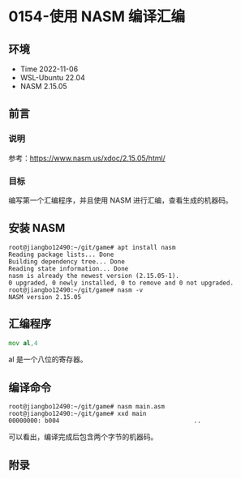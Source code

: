 # 0154-使用 NASM 编译汇编

## 环境

- Time 2022-11-06
- WSL-Ubuntu 22.04
- NASM 2.15.05

## 前言

### 说明

参考：<https://www.nasm.us/xdoc/2.15.05/html/>

### 目标

编写第一个汇编程序，并且使用 NASM 进行汇编，查看生成的机器码。

## 安装 NASM

```text
root@jiangbo12490:~/git/game# apt install nasm
Reading package lists... Done
Building dependency tree... Done
Reading state information... Done
nasm is already the newest version (2.15.05-1).
0 upgraded, 0 newly installed, 0 to remove and 0 not upgraded.
root@jiangbo12490:~/git/game# nasm -v
NASM version 2.15.05
```

## 汇编程序

```asm
mov al,4
```

al 是一个八位的寄存器。

## 编译命令

```text
root@jiangbo12490:~/git/game# nasm main.asm
root@jiangbo12490:~/git/game# xxd main
00000000: b004                                     ..
```

可以看出，编译完成后包含两个字节的机器码。

## 附录
